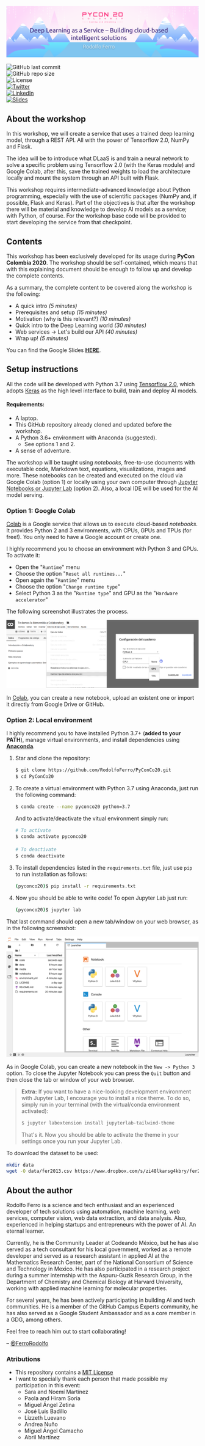![PyConCo20](media/banner.png)

![GitHub last commit](https://img.shields.io/github/last-commit/RodolfoFerro/PyConCo20?style=for-the-badge) <br>
![GitHub repo size](https://img.shields.io/github/repo-size/RodolfoFerro/PyConCo20?style=for-the-badge) <br>
![License](https://img.shields.io/github/license/RodolfoFerro/PyConCo20?style=for-the-badge) <br>
[![Twitter](https://img.shields.io/twitter/follow/FerroRodolfo?label=Twitter&logo=twitter&style=for-the-badge)](https://twitter.com/FerroRodolfo/) <br>
[![LinkedIn](https://img.shields.io/badge/-LinkedIn-black.svg?style=for-the-badge&logo=linkedin&colorB=555)](https://www.linkedin.com/in/rodolfoferro/) <br>
[![Slides](https://img.shields.io/static/v1?label=Slides&message=Google%20Slides&color=tomato&style=for-the-badge)](https://docs.google.com/presentation/d/e/2PACX-1vTnx_zuc9VT5rO9Fg0af-GjC589DuSoFGkFZH4Ekj32sY6LK18WeAyYBl_prXcN0ZD2HMRlSCDxfyj5/pub?start=false&loop=false&delayms=3000)



## About the workshop

In this workshop, we will create a service that uses a trained deep learning model, through a REST API. All with the power of Tensorflow 2.0, NumPy and Flask.

The idea will be to introduce what DLaaS is and train a neural network to solve a specific problem using Tensorflow 2.0 (with the Keras module) and Google Colab, after this, save the trained weights to load the architecture locally and mount the system through an API built with Flask.

This workshop requires intermediate-advanced knowledge about Python programming, especially with the use of scientific packages (NumPy and, if possible, Flask and Keras). Part of the objectives is that after the workshop there will be material and knowledge to develop AI models as a service; with Python, of course. For the workshop base code will be provided to start developing the service from that checkpoint.


## Contents

This workshop has been exclusively developed for its usage during **PyCon Colombia 2020**. The workshop should be self-contained, which means that with this explaining document should be enough to follow up and develop the complete contents.

As a summary, the complete content to be covered along the workshop is the following:
- A quick intro _(5 minutes)_
- Prerequisites and setup _(15 minutes)_
- Motivation (why is this relevant?) _(10 minutes)_
- Quick intro to the Deep Learning world _(30 minutes)_
- Web services → Let's build our API _(40 minutes)_
- Wrap up! _(5 minutes)_

You can find the Google Slides [**HERE**](https://docs.google.com/presentation/d/e/2PACX-1vTnx_zuc9VT5rO9Fg0af-GjC589DuSoFGkFZH4Ekj32sY6LK18WeAyYBl_prXcN0ZD2HMRlSCDxfyj5/pub?start=false&loop=false&delayms=3000).


## Setup instructions

All the code will be developed with Python 3.7 using [Tensorflow 2.0](https://www.tensorflow.org/), which adopts [Keras](https://www.tensorflow.org/versions/r2.0/api_docs/python/tf/keras) as the high level interface to build, train and deploy AI models.

#### Requirements:

* A laptop.
* This GitHub repository already cloned and updated before the workshop.
* A Python 3.6+ environment with Anaconda (suggested).
  * See options 1 and 2.
* A sense of adventure.

The workshop will be taught using *notebooks*, free-to-use documents with executable code, Markdown text, equations, visualizations, images and more. These notebooks can be created and executed on the cloud via Google Colab (option 1) or locally using your own computer through [Jupyter Notebooks or Jupyter Lab](https://jupyter.org/) (option 2). Also, a local IDE will be used for the AI model serving.

### Option 1: Google Colab

[Colab](https://colab.research.google.com) is a Google service that allows us to execute cloud-based *notebooks*. It provides Python 2 and 3 environments, with CPUs, GPUs and TPUs (for free!). You only need to have a Google account or create one.

I highly recommend you to choose an environment with Python 3 and GPUs. To activate it:

* Open the "`Runtime`" menu
* Choose the option "`Reset all runtimes...`"
* Open again the "`Runtime`" menu
* Choose the option "`Change runtime type`"
* Select Python 3 as the "`Runtime type`" and GPU as the "`Hardware accelerator`"

The following screenshot illustrates the process.

![Google Colab](media/accelerator.png)

In [Colab](https://colab.research.google.com), you can create a new notebook, upload an existent one or import it directly from Google Drive or GitHub.

### Option 2: Local environment

I highly recommend you to have installed Python 3.7+ (**added to your PATH**), manage virtual environments, and install dependencies using [**Anaconda**](https://www.anaconda.com/).

1. Star and clone the repository:

   ```bash
   $ git clone https://github.com/RodolfoFerro/PyConCo20.git
   $ cd PyConCo20
   ```

2. To create a virtual environment with Python 3.7 using Anaconda, just run the following command:

   ```bash
   $ conda create --name pyconco20 python=3.7
   ```

   And to activate/deactivate the vitual environment simply run:

   ```bash
   # To activate
   $ conda activate pyconco20

   # To deactivate
   $ conda deactivate
   ```

3. To install dependencies listed in the `requirements.txt` file, just use `pip` to run installation as follows:

   ```bash
   (pyconco20)$ pip install -r requirements.txt
   ```

4. Now you should be able to write code! To open Jupyter Lab just run:

   ```bash
   (pyconco20)$ jupyter lab
   ```

That last command should open a new tab/window on your web browser, as in the following screenshot:

![Jupyter Lab](media/jupyter_lab.png)

As in Google Colab, you can create a new notebook in the `New -> Python 3` option. To close the Jupyter Notebook you can press the `Quit` button and then close the tab or window of your web browser.

> **Extra:**
> If you want to have a nice-looking development environment with Jupyter Lab, I encourage you to install a nice theme. To do so, simply run in your terminal (with the virtual/conda environment activated):
> ```bash
> $ jupyter labextension install jupyterlab-tailwind-theme
> ```
> That's it. Now you should be able to activate the theme in your settings once you run your Jupyter Lab.

To download the dataset to be used:
```bash
mkdir data
wget -O data/fer2013.csv https://www.dropbox.com/s/zi48lkarsg4kbry/fer2013.csv\?dl\=1
```

## About the author

Rodolfo Ferro is a science and tech enthusiast and an experienced developer of tech solutions using automation, machine learning, web services, computer vision, web data extraction, and data analysis. Also, experienced in helping startups and entrepreneurs with the power of AI. An eternal learner.

Currently, he is the Community Leader at Codeando México, but he has also served as a tech consultant for his local government, worked as a remote developer and served as a research assistant in applied AI at the Mathematics Research Center, part of the National Consortium of Science and Technology in Mexico. He has also participated in a research project during a summer internship with the Aspuru-Guzik Research Group, in the Department of Chemistry and Chemical Biology at Harvard University, working with applied machine learning for molecular properties.

For several years, he has been actively participating in building AI and tech communities. He is a member of the GitHub Campus Experts community, he has also served as a Google Student Ambassador and as a core member in a GDG, among others.

Feel free to reach him out to start collaborating!

– [@FerroRodolfo](https://twitter.com/FerroRodolfo/)


### Atributions

- This repository contains a [MIT License](https://github.com/RodolfoFerro/PyConCo20/blob/master/LICENSE)
- I want to specially thank each person that made possible my participation in this event:
  - Sara and Noemí Martínez
  - Paola and Hiram Soria
  - Miguel Ángel Zetina
  - José Luis Badillo
  - Lizzeth Luevano
  - Andrea Nuño
  - Miguel Ángel Camacho
  - Abril Martínez
